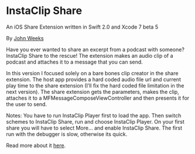 InstaClip Share
===============

An iOS Share Extension written in Swift 2.0 and Xcode 7 beta 5

By [John Weeks](http://moonrisesoftware.net/blog/)

Have you ever wanted to share an excerpt from a podcast with someone? InstaClip Share to the rescue! The extension makes an audio clip of a podcast and attaches it to a message that you can send.

In this version I focused solely on a bare bones clip creator in the share extension. The host app provides a hard coded audio file url and current play time to the share extension (I’ll fix the hard coded file limitation in the next version). The share extension gets the parameters, makes the clip, attaches it to a MFMessageComposeViewController and then presents it for the user to send.

Notes:
You have to run InstaClip Player first to load the app. Then switch schemes to InstaClip Share, run and choose InstaClip Player. On your first share you will have to select More... and enable InstaClip Share. The first run with the debugger is slow, otherwise its quick.

Read more about it [here](http://moonrisesoftware.net/blog/).